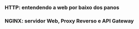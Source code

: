 
  <h3> HTTP: entendendo a web por baixo dos panos </h3>  </p>














<h3> NGINX: servidor Web, Proxy Reverso e API Gateway </h3>  </p>